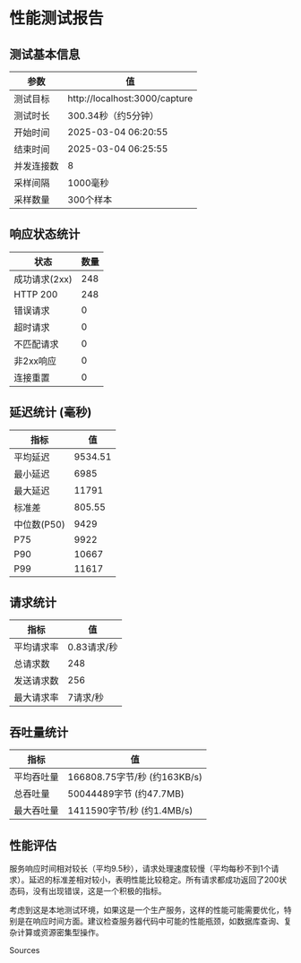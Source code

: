 # 性能测试报告

## 测试基本信息

| 参数       | 值                            |
| ---------- | ----------------------------- |
| 测试目标   | http://localhost:3000/capture |
| 测试时长   | 300.34秒（约5分钟）           |
| 开始时间   | 2025-03-04 06:20:55           |
| 结束时间   | 2025-03-04 06:25:55           |
| 并发连接数 | 8                             |
| 采样间隔   | 1000毫秒                      |
| 采样数量   | 300个样本                     |

## 响应状态统计

| 状态          | 数量 |
| ------------- | ---- |
| 成功请求(2xx) | 248  |
| HTTP 200      | 248  |
| 错误请求      | 0    |
| 超时请求      | 0    |
| 不匹配请求    | 0    |
| 非2xx响应     | 0    |
| 连接重置      | 0    |

## 延迟统计 (毫秒)

| 指标        | 值      |
| ----------- | ------- |
| 平均延迟    | 9534.51 |
| 最小延迟    | 6985    |
| 最大延迟    | 11791   |
| 标准差      | 805.55  |
| 中位数(P50) | 9429    |
| P75         | 9922    |
| P90         | 10667   |
| P99         | 11617   |

## 请求统计

| 指标       | 值          |
| ---------- | ----------- |
| 平均请求率 | 0.83请求/秒 |
| 总请求数   | 248         |
| 发送请求数 | 256         |
| 最大请求率 | 7请求/秒    |

## 吞吐量统计

| 指标       | 值                           |
| ---------- | ---------------------------- |
| 平均吞吐量 | 166808.75字节/秒 (约163KB/s) |
| 总吞吐量   | 50044489字节 (约47.7MB)      |
| 最大吞吐量 | 1411590字节/秒 (约1.4MB/s)   |

## 性能评估

服务响应时间相对较长（平均9.5秒），请求处理速度较慢（平均每秒不到1个请求）。延迟的标准差相对较小，表明性能比较稳定。所有请求都成功返回了200状态码，没有出现错误，这是一个积极的指标。

考虑到这是本地测试环境，如果这是一个生产服务，这样的性能可能需要优化，特别是在响应时间方面。建议检查服务器代码中可能的性能瓶颈，如数据库查询、复杂计算或资源密集型操作。

Sources

